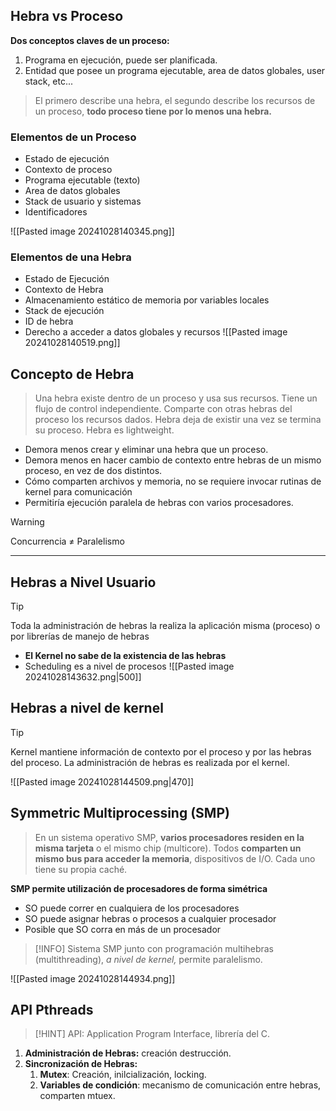 ## Hebra vs Proceso
**Dos conceptos claves de un proceso:**
1. Programa en ejecución, puede ser planificada.
2. Entidad que posee un programa ejecutable, area de datos globales, user stack, etc...
> El primero describe una hebra, el segundo describe los recursos de un proceso, **todo proceso tiene por lo menos una hebra.**
### Elementos de un Proceso
- Estado de ejecución
- Contexto de proceso
- Programa ejecutable (texto)
- Area de datos globales
- Stack de usuario y sistemas
- Identificadores

![[Pasted image 20241028140345.png]]

### Elementos de una Hebra
- Estado de Ejecución
- Contexto de Hebra
- Almacenamiento estático de memoria por variables locales
- Stack de ejecución
- ID de hebra
- Derecho a acceder a datos globales y recursos
![[Pasted image 20241028140519.png]]
## Concepto de Hebra
> Una hebra existe dentro de un proceso y usa sus recursos. Tiene un flujo de control independiente. Comparte con otras hebras del proceso los recursos dados. Hebra deja de existir una vez se termina su proceso. Hebra es lightweight.
- Demora menos crear y eliminar una hebra que un proceso.
- Demora menos en hacer cambio de contexto entre hebras de un mismo proceso, en vez de dos distintos.
- Cómo comparten archivos y memoria, no se requiere invocar rutinas de kernel para comunicación
- Permitiría ejecución paralela de hebras con varios procesadores.
>[!WARNING]
>Concurrencia $\neq$ Paralelismo

***
## Hebras a Nivel Usuario
>[!TIP]
>Toda la administración de hebras la realiza la aplicación misma (proceso) o por librerías de manejo de hebras
- **El Kernel no sabe de la existencia de las hebras**
- Scheduling es a nivel de procesos
![[Pasted image 20241028143632.png|500]]
## Hebras a nivel de kernel
>[!TIP]
>Kernel mantiene información de contexto por el proceso y por las hebras del proceso. La administración de hebras es realizada por el kernel.

![[Pasted image 20241028144509.png|470]]
## Symmetric Multiprocessing (SMP)
> En un sistema operativo SMP, **varios procesadores residen en la misma tarjeta** o el mismo chip (multicore).
> Todos **comparten un mismo bus para acceder la memoria**, dispositivos de I/O. Cada uno tiene su propia caché.

**SMP permite utilización de procesadores de forma simétrica**
- SO puede correr en cualquiera de los procesadores
- SO puede asignar hebras o procesos a cualquier procesador
- Posible que SO corra en más de un procesador

>[!INFO] 
>Sistema SMP junto con programación multihebras (multithreading), *a nivel de kernel,* permite paralelismo.

![[Pasted image 20241028144934.png]]
## API Pthreads
> [!HINT]
> API: Application Program Interface, librería del C.

1. **Administración de Hebras:** creación destrucción.
2. **Sincronización de Hebras:** 
	1. **Mutex**: Creación, inilcialización, locking.
	2. **Variables de condición**: mecanismo de comunicación entre hebras, comparten mtuex.

